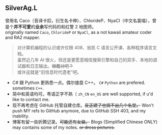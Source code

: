 ## SilverAg.L
曾用名 Caco（音译卡扣，衍生名卡伸）、ChlorideP、NyaCl（中文名氯喵），曾是个**并不可爱**的**业余**写代码的和红警 2 地图师。  
originally named `Caco`, `ChlorideP` or `NyaCl`, as a not kawaii amateur coder and RA2 mapper.

> 对计算机编程的认识或许仅限 408、翁凯 C 语言公开课、各种程序语言文档。  
> 虽然近几年 AI 很火，但还是更愿意相信搜索引擎和自己的双手、本地的调试器和日志输出。~~很蠢对吧？~~  
> 或许这就是“旧信息时代遗老”吧。

- C# 跟 Python 更熟悉一点。偶尔接盘 C++。
  `C#` `Python` are prefered. sometimes `C++`.
- 简中和英语均可。粤语正字不熟（
  `zh_CN` `en_US` are well supported, if u'd like to contact me.
- 现不再考虑在 GitHub 托管自建仓库。~~反正建了也搞不出几个名堂。~~
  Won't push MY refs to GitHub anymore, due to GitHub SSH 403, and my inability.
- 博客有留一些折腾记录。~~可能还有女装。~~
  Blogs (Simplified Chinese ONLY) may contains some of my notes. ~~or dress pictures.~~

<!-- ## NyaCl·氯喵
非常简单粗暴的名字。原名 [@ChlorideP](https://github.com/ChlorideP) 现已变更为组织。  
A name looks too young too simple. The original name `ChlorideP` now becomes an organization.

- 常用程序语言 (What lang I usually use): Python, C#, PowerShell, C++
- 常用自然语言 (What lang I usually speak): zh_CN, en_US.
- 常用托管平台 (Where my codes would be pushed): GitHub, ~~GitLab~~.
- 常用投稿平台 (Where I usually blogging): [NyaCl Blogs](https://NyaCl.github.io/), [Bilibili](https://space.bilibili.com/301413212).
- 常用联系方式 (Which way to reach me): [Outlook](mailto:caclx@outlook.com), QQ`2192426689`.

<img align="center" src="https://github-readme-stats.vercel.app/api?username=NyaCl&show_icons=true&locale=en" alt="NyaCl" />
-->
